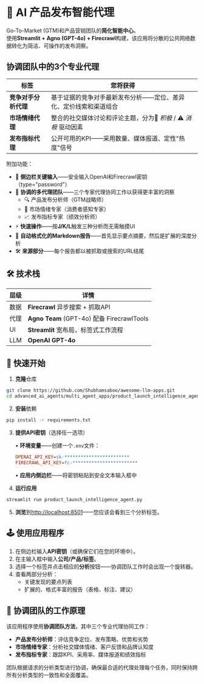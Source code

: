 # 🚀 AI 产品发布智能代理

Go-To-Market (GTM)和产品营销团队的**简化智能中心**。  
使用**Streamlit + Agno (GPT-4o) + Firecrawl**构建，该应用将分散的公共网络数据转化为简洁、可操作的发布洞察。

## 协调团队中的3个专业代理

| 标签 | 您将获得 |
|-----|--------------|
| **竞争对手分析代理** | 基于证据的竞争对手最新发布分析——定位、差异化、定价线索和渠道组合 |
| **市场情绪代理** | 整合的社交媒体讨论和评论主题，分为🚀 *积极* / ⚠️ *消极* 驱动因素 |
| **发布指标代理** | 公开可用的KPI——采用数量、媒体报道、定性"热度"信号 |

附加功能：

* 🔑 **侧边栏关键输入**——安全输入OpenAI和Firecrawl密钥（type="password"）
* 🧠 **协调的多代理团队**——三个专家代理协同工作以获得更丰富的洞察
  * 🔍 产品发布分析师（GTM战略师）
  * 💬 市场情绪专家（消费者感知专家）
  * 📈 发布指标专家（绩效分析师）
* ⚡ **快速操作**——按**J/K/L**触发三种分析而无需触摸UI
* 📑 **自动格式化的Markdown报告**——首先显示要点摘要，然后是扩展的深度分析
* 🛠️ **来源部分**——每个报告都以被抓取或搜索的URL结尾

## 🛠️ 技术栈

| 层级 | 详情 |
|-------|---------|
| 数据 | **Firecrawl** 异步搜索 + 抓取API |
| 代理 | **Agno Team** (GPT-4o) 配备 FirecrawlTools |
| UI | **Streamlit** 宽布局，标签式工作流程 |
| LLM | **OpenAI GPT-4o** |

## 🚀 快速开始

1. **克隆**仓库

```bash
git clone https://github.com/Shubhamsaboo/awesome-llm-apps.git
cd advanced_ai_agents/multi_agent_apps/product_launch_intelligence_agent
```

2. **安装**依赖

```bash
pip install -r requirements.txt
```

3. **提供API密钥**（选择任一选项）

   • **环境变量**——创建一个`.env`文件：
   ```ini
   OPENAI_API_KEY=sk-************************
   FIRECRAWL_API_KEY=fc-************************
   ```
   • **应用内侧边栏**——将密钥粘贴到安全文本输入框中

4. **运行应用**

```bash
streamlit run product_launch_intelligence_agent.py
```

5. **浏览**到<http://localhost:8501>——您应该会看到三个分析标签。

## 🕹️ 使用应用程序

1. 在侧边栏输入**API密钥**（或确保它们在您的环境中）。
2. 在主输入框中输入**公司/产品/标签**。
3. 选择一个标签并点击相应的**分析**按钮——协调团队工作时会出现一个旋转器。
4. 查看两部分分析：
   * 关键发现的要点列表
   * 扩展的、格式丰富的报告（表格、标注、建议）

## 🤖 协调团队的工作原理

该应用程序使用**协调团队方法**，其中三个专业代理协同工作：

- **产品发布分析师**：评估竞争定位、发布策略、优势和劣势
- **市场情绪专家**：分析社交媒体情绪、客户反馈和品牌认知度  
- **发布指标专家**：跟踪KPI、采用率、媒体报道和绩效指标

团队根据请求的分析类型进行协调，确保最合适的代理处理每个任务，同时保持跨所有分析类型的一致性和全面覆盖。